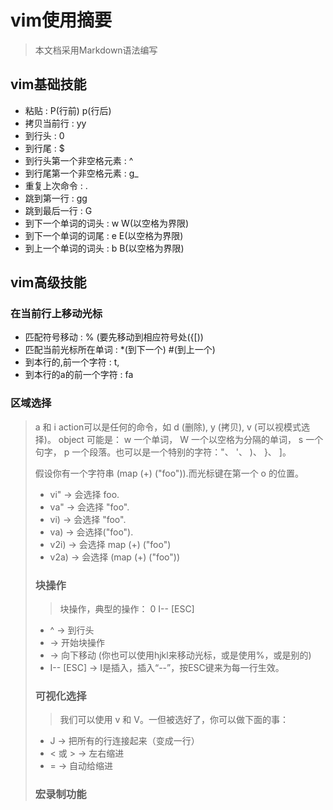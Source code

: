 # vim使用摘要
> 本文档采用Markdown语法编写

## vim基础技能
- 粘贴 : P(行前) p(行后)
- 拷贝当前行 : yy
- 到行头 : 0
- 到行尾 : $
- 到行头第一个非空格元素 : ^
- 到行尾第一个非空格元素 : g_
- 重复上次命令 : .
- 跳到第一行 : gg
- 跳到最后一行 : G
- 到下一个单词的词头 : w  W(以空格为界限)
- 到下一个单词的词尾 : e  E(以空格为界限)
- 到上一个单词的词头 : b  B(以空格为界限)

## vim高级技能
### 在当前行上移动光标
- 匹配符号移动 : % (要先移动到相应符号处({[))
- 匹配当前光标所在单词 : \*(到下一个) #(到上一个)
- 到本行的,前一个字符 : t,
- 到本行的a的前一个字符 : fa

### 区域选择
> <action>a<object> 和 <action>i<object>
action可以是任何的命令，如 d (删除), y (拷贝), v (可以视模式选择)。
object 可能是： w 一个单词， W 一个以空格为分隔的单词， s 一个句字， p 一个段落。也可以是一个特别的字符："、 '、 )、 }、 ]。

假设你有一个字符串 (map (+) ("foo")).而光标键在第一个 o 的位置。

- vi" → 会选择 foo.
- va" → 会选择 "foo".
- vi) → 会选择 "foo".
- va) → 会选择("foo").
- v2i) → 会选择 map (+) ("foo")
- v2a) → 会选择 (map (+) ("foo"))

### 块操作
>块操作，典型的操作： 0 <C-v> <C-d> I-- [ESC]

- ^ → 到行头
- <C-v> → 开始块操作
- <C-d> → 向下移动 (你也可以使用hjkl来移动光标，或是使用%，或是别的)
- I-- [ESC] → I是插入，插入“--”，按ESC键来为每一行生效。

### 可视化选择
>我们可以使用 v 和 V。一但被选好了，你可以做下面的事：

- J → 把所有的行连接起来（变成一行）
- < 或 > → 左右缩进
- = → 自动给缩进

### 宏录制功能


